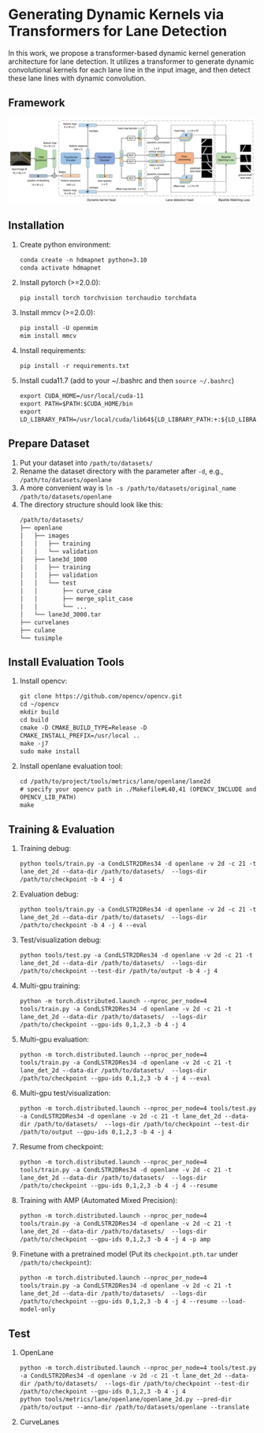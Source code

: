 # Generating Dynamic Kernels via Transformers for Lane Detection

In this work, we propose a transformer-based dynamic kernel generation architecture for lane detection. It utilizes a transformer to generate dynamic convolutional kernels for each lane line in the input image, and then detect these lane lines with dynamic convolution.

## Framework
   ![The framwork of CondLSTR](docs/framework.jpg)

## Installation
   1. Create python environment:
      ```
      conda create -n hdmapnet python=3.10
      conda activate hdmapnet
      ```
   2. Install pytorch (>=2.0.0):
      ```
      pip install torch torchvision torchaudio torchdata
      ```
   3. Install mmcv (>=2.0.0):
      ```
      pip install -U openmim
      mim install mmcv
      ```
   4. Install requirements:
      ```
      pip install -r requirements.txt
      ```
   5. Install cuda11.7 (add to your ~/.bashrc and then `source ~/.bashrc`)
      ```
      export CUDA_HOME=/usr/local/cuda-11
      export PATH=$PATH:$CUDA_HOME/bin
      export LD_LIBRARY_PATH=/usr/local/cuda/lib64${LD_LIBRARY_PATH:+:${LD_LIBRARY_PATH}}
      ```

## Prepare Dataset
   1. Put your dataset into `/path/to/datasets/`
   2. Rename the dataset directory with the parameter after `-d`, e.g., `/path/to/datasets/openlane`
   3. A more convenient way is `ln -s /path/to/datasets/original_name /path/to/datasets/openlane`
   4. The directory structure should look like this:
      ```
      /path/to/datasets/
      ├── openlane
      │   ├── images
      │   │   ├── training
      │   │   └── validation
      │   ├── lane3d_1000
      │   │   ├── training
      │   │   ├── validation
      │   │   └── test
      │   │       ├── curve_case
      │   │       ├── merge_split_case
      │   │       └── ...
      │   └── lane3d_3000.tar
      ├── curvelanes
      ├── culane
      └── tusimple
      ```

## Install Evaluation Tools
   1. Install opencv:
      ```
      git clone https://github.com/opencv/opencv.git
      cd ~/opencv
      mkdir build
      cd build
      cmake -D CMAKE_BUILD_TYPE=Release -D CMAKE_INSTALL_PREFIX=/usr/local ..
      make -j7
      sudo make install
      ```
   2. Install openlane evaluation tool:
      ```
      cd /path/to/project/tools/metrics/lane/openlane/lane2d
      # specify your opencv path in ./Makefile#L40,41 (OPENCV_INCLUDE and OPENCV_LIB_PATH)
      make
      ```


## Training & Evaluation
   1. Training debug:
      ```
      python tools/train.py -a CondLSTR2DRes34 -d openlane -v 2d -c 21 -t lane_det_2d --data-dir /path/to/datasets/  --logs-dir /path/to/checkpoint -b 4 -j 4
      ```
   2. Evaluation debug:
      ```
      python tools/train.py -a CondLSTR2DRes34 -d openlane -v 2d -c 21 -t lane_det_2d --data-dir /path/to/datasets/  --logs-dir /path/to/checkpoint -b 4 -j 4 --eval
      ```
   3. Test/visualization debug:
      ```
      python tools/test.py -a CondLSTR2DRes34 -d openlane -v 2d -c 21 -t lane_det_2d --data-dir /path/to/datasets/  --logs-dir /path/to/checkpoint --test-dir /path/to/output -b 4 -j 4
      ```
   4. Multi-gpu training:
      ```
      python -m torch.distributed.launch --nproc_per_node=4 tools/train.py -a CondLSTR2DRes34 -d openlane -v 2d -c 21 -t lane_det_2d --data-dir /path/to/datasets/  --logs-dir /path/to/checkpoint --gpu-ids 0,1,2,3 -b 4 -j 4
      ```
   5. Multi-gpu evaluation:
      ```
      python -m torch.distributed.launch --nproc_per_node=4 tools/train.py -a CondLSTR2DRes34 -d openlane -v 2d -c 21 -t lane_det_2d --data-dir /path/to/datasets/  --logs-dir /path/to/checkpoint --gpu-ids 0,1,2,3 -b 4 -j 4 --eval
      ```
   6. Multi-gpu test/visualization:
      ```
      python -m torch.distributed.launch --nproc_per_node=4 tools/test.py -a CondLSTR2DRes34 -d openlane -v 2d -c 21 -t lane_det_2d --data-dir /path/to/datasets/  --logs-dir /path/to/checkpoint --test-dir /path/to/output --gpu-ids 0,1,2,3 -b 4 -j 4
      ```
   7. Resume from checkpoint:
      ```
      python -m torch.distributed.launch --nproc_per_node=4 tools/train.py -a CondLSTR2DRes34 -d openlane -v 2d -c 21 -t lane_det_2d --data-dir /path/to/datasets/  --logs-dir /path/to/checkpoint --gpu-ids 0,1,2,3 -b 4 -j 4 --resume
      ```
   8. Training with AMP (Automated Mixed Precision):
      ```
      python -m torch.distributed.launch --nproc_per_node=4 tools/train.py -a CondLSTR2DRes34 -d openlane -v 2d -c 21 -t lane_det_2d --data-dir /path/to/datasets/  --logs-dir /path/to/checkpoint --gpu-ids 0,1,2,3 -b 4 -j 4 -p amp
      ```
   9. Finetune with a pretrained model (Put its `checkpoint.pth.tar` under `/path/to/checkpoint`):
      ```
      python -m torch.distributed.launch --nproc_per_node=4 tools/train.py -a CondLSTR2DRes34 -d openlane -v 2d -c 21 -t lane_det_2d --data-dir /path/to/datasets/  --logs-dir /path/to/checkpoint --gpu-ids 0,1,2,3 -b 4 -j 4 --resume --load-model-only
      ```

## Test
   1. OpenLane
      ```
      python -m torch.distributed.launch --nproc_per_node=4 tools/test.py -a CondLSTR2DRes34 -d openlane -v 2d -c 21 -t lane_det_2d --data-dir /path/to/datasets/  --logs-dir /path/to/checkpoint --test-dir /path/to/checkpoint --gpu-ids 0,1,2,3 -b 4 -j 4
      python tools/metrics/lane/openlane/openlane_2d.py --pred-dir /path/to/output --anno-dir /path/to/datasets/openlane --translate
      ```
   2. CurveLanes


